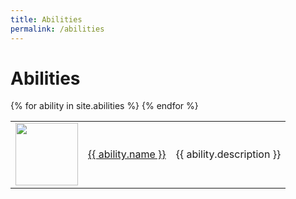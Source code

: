 ```yaml
---
title: Abilities
permalink: /abilities
---
```


<h1>Abilities</h1>
<table>
{% for ability in site.abilities %}
   
   <tr>
        <td width = '100'>
            <img width = '100' height = '100' src = '{{ ability.image }}' />
        </td>
        <td><a href = '{{ ability.url }}'>{{ ability.name }}</a></td>
        <td>{{ ability.description }}</td>
    </tr>
{% endfor %}
</table>

